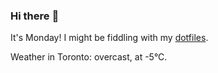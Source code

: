 ### Hi there :wave:

It's Monday! I might be fiddling with my [dotfiles](https://github.com/bewuethr/dotfiles).

Weather in Toronto: overcast, at -5°C.
